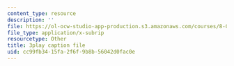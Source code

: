 ```yaml
---
content_type: resource
description: ''
file: https://ol-ocw-studio-app-production.s3.amazonaws.com/courses/8-04-quantum-physics-i-spring-2016/cc99fb3415fa2f6f9b8b56042d0fac0e_Y6Ma-zn4Olk.srt
file_type: application/x-subrip
resourcetype: Other
title: 3play caption file
uid: cc99fb34-15fa-2f6f-9b8b-56042d0fac0e
---
```


